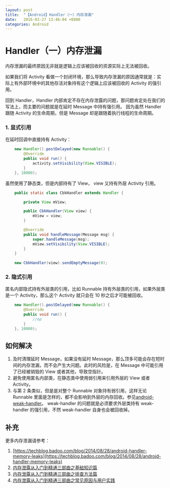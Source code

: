 ```yaml
---
layout: post
title:  "【Android】Handler（一）内存泄漏"
date:   2016-03-27 13:46:04 +0800
categories: Android
---
```


# Handler（一）内存泄漏

内存泄漏的最终原因无非就是逻辑上应该被回收的资源实际上无法被回收。

如果我们将 Activity 看做一个封闭环境，那么导致内存泄漏的原因通常就是：实际上有外部环境中的其他存活对象持有这个逻辑上应该被回收的 Activity 的强引用。

回到 Handler，Handler 内部肯定不存在内存泄露的问题，那问题肯定处在我们的写法上，而主要的问题就是在延时 Message 中持有强引用。
因为虽然 Handler 跟随 Activity 的生命周期，但是 Message 却是跟随着执行线程的生命周期。

### 1. 显式引用

在延时回调中直接持有 Activity：

```java
    new Handler().postDelayed(new Runnable() {
        @Override
        public void run() {
            activity.setVisibility(View.VISIBLE);
        }
    }, 10000);
```

虽然使用了静态类，但是内部持有了 View， view 又持有外层 Activity 引用。

```java
    public static class CbkHandler extends Handler {

        private View mView;

        public CbkHandler(View view) {
            mView = view;
        }

        @Override
        public void handleMessage(Message msg) {
            super.handleMessage(msg);
            mView.setVisibility(View.VISIBLE);
        }
    }
    
    new CbkHandler(view).sendEmptyMessage(0);
```

### 2. 隐式引用

匿名内部隐式持有外层类的引用，比如 Runnable 持有外层类的引用，如果外层类是一个 Activity，那么这个 Activity 就只会在 10 秒之后才可能被回收。

```java
    new Handler().postDelayed(new Runnable() {
        @Override
        public void run() {
            //op
        }
    }, 10000);
```

## 如何解决

1. 及时清理延时 Message，如果没有延时 Message，那么顶多可能会存在短时间的内存泄漏，而不会产生大问题。此时的风险是，在 Message 中可能引用了已经被销毁的 View 或者其他，导致空指针。
2. 避免使用匿名内部类，在静态类中使用弱引用来引用外层的 View 或者 Activity。
3. 与第 2 条类似，但是是对整个 Runnable 对象持有弱引用，这样无论 Runnable 里面是怎样的，都不会影响到外层的内存回收。参见[android-weak-handler](https://github.com/badoo/android-weak-handler)。
weak-handler 的问题就是必须要求外层类持有 weak-handler 的强引用，不然 weak-handler 自身也会被回收掉。

## 补充

更多内存泄漏请参考：

1. [https://techblog.badoo.com/blog/2014/08/28/android-handler-memory-leaks](https://techblog.badoo.com/blog/2014/08/28/android-handler-memory-leaks)
1. [内存泄露从入门到精通三部曲之基础知识篇](http://bugly.qq.com/bbs/forum.php?mod=viewthread&tid=21&highlight=%E5%86%85%E5%AD%98%E6%B3%84%E9%9C%B2%E4%BB%8E%E5%85%A5%E9%97%A8%E5%88%B0%E7%B2%BE%E9%80%9A%E4%B8%89%E9%83%A8%E6%9B%B2%E4%B9%8B%E5%9F%BA%E7%A1%80%E7%9F%A5%E8%AF%86%E7%AF%87)
2. [内存泄露从入门到精通三部曲之排查方法篇](http://bugly.qq.com/bbs/forum.php?mod=viewthread&tid=62&highlight=%E5%86%85%E5%AD%98%E6%B3%84%E9%9C%B2%E4%BB%8E%E5%85%A5%E9%97%A8%E5%88%B0%E7%B2%BE%E9%80%9A%E4%B8%89%E9%83%A8%E6%9B%B2%E4%B9%8B%E6%8E%92%E6%9F%A5%E6%96%B9%E6%B3%95%E7%AF%87)
3. [内存泄露从入门到精通三部曲之常见原因与用户实践](http://bugly.qq.com/bbs/forum.php?mod=viewthread&tid=125&highlight=%E5%86%85%E5%AD%98%E6%B3%84%E9%9C%B2%E4%BB%8E%E5%85%A5%E9%97%A8%E5%88%B0%E7%B2%BE%E9%80%9A%E4%B8%89%E9%83%A8%E6%9B%B2%E4%B9%8B%E5%B8%B8%E8%A7%81%E5%8E%9F%E5%9B%A0%E4%B8%8E%E7%94%A8%E6%88%B7%E5%AE%9E%E8%B7%B5)


